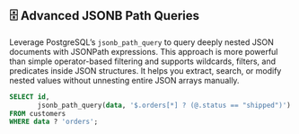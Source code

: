 ## 🗄️ Advanced JSONB Path Queries
Leverage PostgreSQL’s `jsonb_path_query` to query deeply nested JSON documents with JSONPath expressions. This approach is more powerful than simple operator-based filtering and supports wildcards, filters, and predicates inside JSON structures. It helps you extract, search, or modify nested values without unnesting entire JSON arrays manually.

```sql
SELECT id,
       jsonb_path_query(data, '$.orders[*] ? (@.status == "shipped")') AS shipped_orders
FROM customers
WHERE data ? 'orders';
```